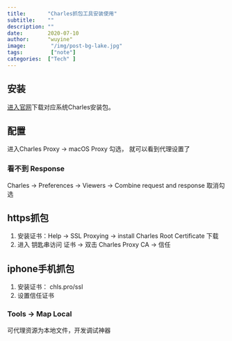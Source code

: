 ```yaml
---
title:       "Charles抓包工具安装使用"
subtitle:    ""
description: ""
date:        2020-07-10
author:      "wuyine"
image:        "/img/post-bg-lake.jpg"
tags:         ["note"]
categories:  ["Tech" ]
---
```


## 安装

[进入官网](https://www.charlesproxy.com/download/)下载对应系统Charles安装包。


## 配置
进入Charles Proxy -> macOS Proxy 勾选， 就可以看到代理设置了

### 看不到 Response 
Charles -> Preferences -> Viewers -> Combine request and response 取消勾选

## https抓包

1. 安装证书：Help -> SSL Proxying -> install Charles Root Certificate 下载
2. 进入 钥匙串访问  证书 -> 双击 Charles Proxy CA -> 信任

## iphone手机抓包

1. 安装证书： chls.pro/ssl
2. 设置信任证书


### Tools -> Map Local
可代理资源为本地文件，开发调试神器